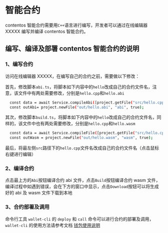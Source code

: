 # 智能合约

contentos 智能合约需要用`C++`语言进行编写，开发者可以通过在线编辑器 XXXXX 编写并编译 contentos 智能合约。

## 编写、编译及部署 contentos 智能合约的说明

### 1、编写合约

访问在线编辑器 XXXXX，在编写自己的合约之前，需要做以下修改：

首先，修改脚本`abi.ts`，将脚本如下内容中的`hello`改成自己的合约文件名，注意，该文件中有两处需要修改，分别是`hello.cpp`和`hello.abi`

```bash
  const data = await Service.compileAbi([project.getFile("src/hello.cpp"),project.getFile("src/header.hpp")], "cpp", "abi");
  const outAbi= project.newFile("out/hello.abi", "abi", true);
```

其次，修改脚本`build.ts`，将脚本如下内容中的`hello`改成自己的合约文件名，同样的，该文件中也有两处需要修改，分别是`hello.cpp`和`hello.wasm`
```bash
  const data = await Service.compileFile([project.getFile("src/hello.cpp"),project.getFile("src/header.hpp")], "cpp", "wasm", "-g -O3");
  const outWasm = project.newFile("out/hello.wasm", "wasm", true);
```

最后，将最左侧`src`路径下的`hello.cpp`文件名改成自己的合约文件名（点击鼠标右键进行编辑）

### 2、编译合约

点击最上方的`Abi`按钮编译合约 abi 文件，点击`Build`按钮编译合约 wasm 文件，编译过程中如遇到错误，会在下方的窗口中显示，点击`Download`按钮可以将生成好的 abi 及 wasm 文件下载到本地

### 3、合约部署及调用

命令行工具 `wallet-cli` 的 `deploy` 和 `call` 命令可以进行合约的部署及调用，`wallet-cli` 的使用方法请参考文档 [钱包使用说明](https://github.com/coschain/contentos-go/blob/master/README.md)
